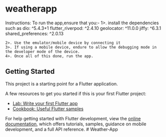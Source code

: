 # weatherapp

Instructions:
To run the app,ensure that you:-
    1>. install the dependencies such as
        dio: ^5.4.3+1
        flutter_riverpod: ^2.4.10
        geolocator: ^11.0.0
        jiffy: ^6.3.1
        shared_preferences: ^2.0.13

    2>. Use the emulator/mobile device by connecting it
    3>. If using a mobile device, endure to allow the debugging mode in the developer mode of the device.
    4>. Once all of this done, run the app.


## Getting Started

This project is a starting point for a Flutter application.

A few resources to get you started if this is your first Flutter project:

- [Lab: Write your first Flutter app](https://docs.flutter.dev/get-started/codelab)
- [Cookbook: Useful Flutter samples](https://docs.flutter.dev/cookbook)

For help getting started with Flutter development, view the
[online documentation](https://docs.flutter.dev/), which offers tutorials,
samples, guidance on mobile development, and a full API reference.
#   W e a t h e r - A p p 
 
 